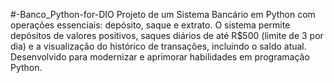 #-Banco_Python-for-DIO
Projeto de um Sistema Bancário em Python com operações essenciais: depósito, saque e extrato. O sistema permite depósitos de valores positivos, saques diários de até R$500 (limite de 3 por dia) e a visualização do histórico de transações, incluindo o saldo atual. Desenvolvido para modernizar e aprimorar habilidades em programação Python.
